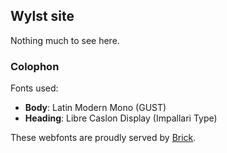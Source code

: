 ## Wylst site
Nothing much to see here.

### Colophon
Fonts used:
- **Body**: Latin Modern Mono (GUST)
- **Heading**: Libre Caslon Display (Impallari Type)

These webfonts are proudly served by [Brick](http://brick.im).
